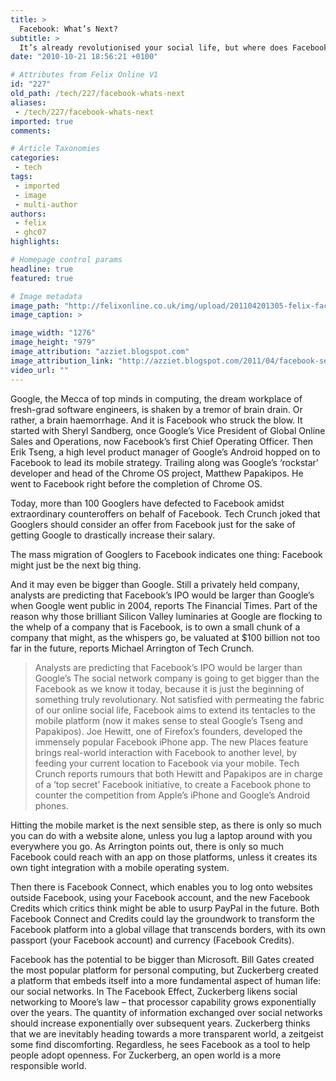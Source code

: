 ```yaml
---
title: >
  Facebook: What’s Next?
subtitle: >
  It’s already revolutionised your social life, but where does Facebook go from here?
date: "2010-10-21 18:56:21 +0100"

# Attributes from Felix Online V1
id: "227"
old_path: /tech/227/facebook-whats-next
aliases:
 - /tech/227/facebook-whats-next
imported: true
comments:

# Article Taxonomies
categories:
 - tech
tags:
 - imported
 - image
 - multi-author
authors:
 - felix
 - ghc07
highlights:

# Homepage control params
headline: true
featured: true

# Image metadata
image_path: "http://felixonline.co.uk/img/upload/201104201305-felix-facebook-login-1.jpeg"
image_caption: >

image_width: "1276"
image_height: "979"
image_attribution: "azziet.blogspot.com"
image_attribution_link: "http://azziet.blogspot.com/2011/04/facebook-sellingexposing-our-data-to.html"
video_url: ""
---
```


Google, the Mecca of top minds in computing, the dream workplace of fresh-grad software engineers, is shaken by a tremor of brain drain. Or rather, a brain haemorrhage. And it is Facebook who struck the blow. It started with Sheryl Sandberg, once Google’s Vice President of Global Online Sales and Operations, now Facebook’s first Chief Operating Officer. Then Erik Tseng, a high level product manager of Google’s Android hopped on to Facebook to lead its mobile strategy. Trailing along was Google’s ‘rockstar’ developer and head of the Chrome OS project, Matthew Papakipos. He went to Facebook right before the completion of Chrome OS.

Today, more than 100 Googlers have defected to Facebook amidst extraordinary counteroffers on behalf of Facebook. Tech Crunch joked that Googlers should consider an offer from Facebook just for the sake of getting Google to drastically increase their salary.

The mass migration of Googlers to Facebook indicates one thing: Facebook might just be the next big thing.

And it may even be bigger than Google. Still a privately held company, analysts are predicting that Facebook’s IPO would be larger than Google’s when Google went public in 2004, reports The Financial Times. Part of the reason why those brilliant Silicon Valley luminaries at Google are flocking to the whelp of a company that is Facebook, is to own a small chunk of a company that might, as the whispers go, be valuated at $100 billion not too far in the future, reports Michael Arrington of Tech Crunch.
> Analysts are predicting that Facebook’s IPO would be larger than Google’s
The social network company is going to get bigger than the Facebook as we know it today, because it is just the beginning of something truly revolutionary. Not satisfied with permeating the fabric of our online social life, Facebook aims to extend its tentacles to the mobile platform (now it makes sense to steal Google’s Tseng and Papakipos). Joe Hewitt, one of Firefox’s founders, developed the immensely popular Facebook iPhone app. The new Places feature brings real-world interaction with Facebook to another level, by feeding your current location to Facebook via your mobile. Tech Crunch reports rumours that both Hewitt and Papakipos are in charge of a ‘top secret’ Facebook initiative, to create a Facebook phone to counter the competition from Apple’s iPhone and Google’s Android phones.

Hitting the mobile market is the next sensible step, as there is only so much you can do with a website alone, unless you lug a laptop around with you everywhere you go. As Arrington points out, there is only so much Facebook could reach with an app on those platforms, unless it creates its own tight integration with a mobile operating system.

Then there is Facebook Connect, which enables you to log onto websites outside Facebook, using your Facebook account, and the new Facebook Credits which critics think might be able to usurp PayPal in the future. Both Facebook Connect and Credits could lay the groundwork to transform the Facebook platform into a global village that transcends borders, with its own passport (your Facebook account) and currency (Facebook Credits).

Facebook has the potential to be bigger than Microsoft. Bill Gates created the most popular platform for personal computing, but Zuckerberg created a platform that embeds itself into a more fundamental aspect of human life: our social networks. In The Facebook Effect, Zuckerberg likens social networking to Moore’s law – that processor capability grows exponentially over the years. The quantity of information exchanged over social networks should increase exponentially over subsequent years. Zuckerberg thinks that we are inevitably heading towards a more transparent world, a zeitgeist some find discomforting. Regardless, he sees Facebook as a tool to help people adopt openness. For Zuckerberg, an open world is a more responsible world.
